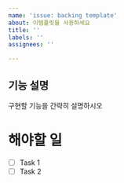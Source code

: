 ```yaml
---
name: 'issue: backing template'
about: 이템플릿을 사용하세요
title: ''
labels: ''
assignees: ''

---
```


## 기능 설명

구현할 기능을 간략히 설명하시오

# 해야할 일

- [ ] Task 1
- [ ] Task 2

